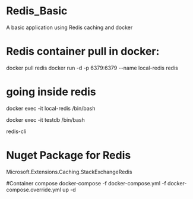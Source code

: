 # Redis_Basic
A basic application using Redis caching and docker

# Redis container pull in docker: 
docker pull redis
docker run -d -p 6379:6379 --name local-redis redis

# going inside redis
docker exec -it local-redis /bin/bash

docker exec -it testdb /bin/bash

redis-cli

# Nuget Package for Redis
Microsoft.Extensions.Caching.StackExchangeRedis


#Container compose
docker-compose -f docker-compose.yml -f docker-compose.override.yml up -d
